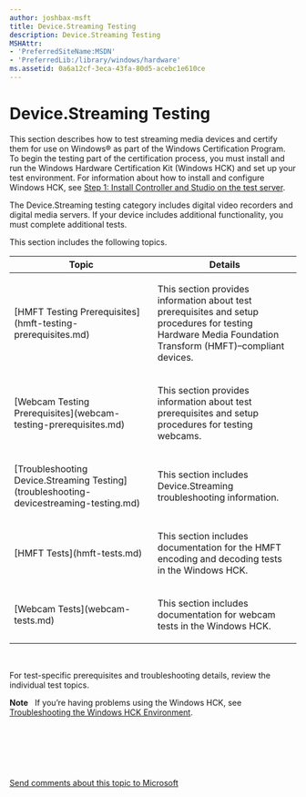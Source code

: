 ```yaml
---
author: joshbax-msft
title: Device.Streaming Testing
description: Device.Streaming Testing
MSHAttr:
- 'PreferredSiteName:MSDN'
- 'PreferredLib:/library/windows/hardware'
ms.assetid: 0a6a12cf-3eca-43fa-80d5-acebc1e610ce
---
```


# Device.Streaming Testing


This section describes how to test streaming media devices and certify them for use on Windows® as part of the Windows Certification Program. To begin the testing part of the certification process, you must install and run the Windows Hardware Certification Kit (Windows HCK) and set up your test environment. For information about how to install and configure Windows HCK, see [Step 1: Install Controller and Studio on the test server](step-1-install-controller-and-studio-on-the-test-server.md).

The Device.Streaming testing category includes digital video recorders and digital media servers. If your device includes additional functionality, you must complete additional tests.

This section includes the following topics.

<table>
<colgroup>
<col width="50%" />
<col width="50%" />
</colgroup>
<thead>
<tr class="header">
<th>Topic</th>
<th>Details</th>
</tr>
</thead>
<tbody>
<tr class="odd">
<td><p>[HMFT Testing Prerequisites](hmft-testing-prerequisites.md)</p></td>
<td><p>This section provides information about test prerequisites and setup procedures for testing Hardware Media Foundation Transform (HMFT)–compliant devices.</p></td>
</tr>
<tr class="even">
<td><p>[Webcam Testing Prerequisites](webcam-testing-prerequisites.md)</p></td>
<td><p>This section provides information about test prerequisites and setup procedures for testing webcams.</p></td>
</tr>
<tr class="odd">
<td><p>[Troubleshooting Device.Streaming Testing](troubleshooting-devicestreaming-testing.md)</p></td>
<td><p>This section includes Device.Streaming troubleshooting information.</p></td>
</tr>
<tr class="even">
<td><p>[HMFT Tests](hmft-tests.md)</p></td>
<td><p>This section includes documentation for the HMFT encoding and decoding tests in the Windows HCK.</p></td>
</tr>
<tr class="odd">
<td><p>[Webcam Tests](webcam-tests.md)</p></td>
<td><p>This section includes documentation for webcam tests in the Windows HCK.</p></td>
</tr>
</tbody>
</table>

 

For test-specific prerequisites and troubleshooting details, review the individual test topics.

**Note**  
If you’re having problems using the Windows HCK, see [Troubleshooting the Windows HCK Environment](troubleshooting-the-windows-hck-environment.md).

 

 

 

[Send comments about this topic to Microsoft](mailto:wsddocfb@microsoft.com?subject=Documentation%20feedback%20%5Bp_hck\p_hck%5D:%20Device.Streaming%20Testing%20%20RELEASE:%20%284/27/2016%29&body=%0A%0APRIVACY%20STATEMENT%0A%0AWe%20use%20your%20feedback%20to%20improve%20the%20documentation.%20We%20don't%20use%20your%20email%20address%20for%20any%20other%20purpose,%20and%20we'll%20remove%20your%20email%20address%20from%20our%20system%20after%20the%20issue%20that%20you're%20reporting%20is%20fixed.%20While%20we're%20working%20to%20fix%20this%20issue,%20we%20might%20send%20you%20an%20email%20message%20to%20ask%20for%20more%20info.%20Later,%20we%20might%20also%20send%20you%20an%20email%20message%20to%20let%20you%20know%20that%20we've%20addressed%20your%20feedback.%0A%0AFor%20more%20info%20about%20Microsoft's%20privacy%20policy,%20see%20http://privacy.microsoft.com/default.aspx. "Send comments about this topic to Microsoft")




